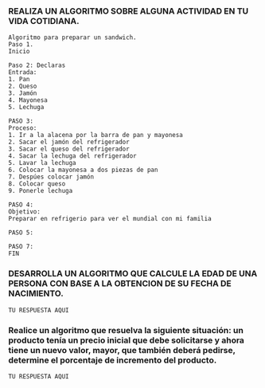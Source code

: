 ### REALIZA UN ALGORITMO SOBRE ALGUNA ACTIVIDAD EN TU VIDA COTIDIANA.

    Algoritmo para preparar un sandwich.
    Paso 1.
    Inicio
    
    Paso 2: Declaras
    Entrada:
    1. Pan
    2. Queso
    3. Jamón
    4. Mayonesa
    5. Lechuga
    
    PASO 3:
    Proceso:
    1. Ir a la alacena por la barra de pan y mayonesa
    2. Sacar el jamón del refrigerador
    3. Sacar el queso del refrigerador
    4. Sacar la lechuga del refrigerador
    5. Lavar la lechuga
    6. Colocar la mayonesa a dos piezas de pan
    7. Despúes colocar jamón
    8. Colocar queso
    9. Ponerle lechuga
    
    PASO 4:
    Objetivo:
    Preparar en refrigerio para ver el mundial con mi familia
    
    PASO 5:
    
    PASO 7:
    FIN
    
    
    
    



### DESARROLLA UN ALGORITMO QUE CALCULE LA EDAD DE UNA PERSONA CON BASE A LA OBTENCION DE SU FECHA DE NACIMIENTO.

    TU RESPUESTA AQUI




###  Realice un algoritmo que resuelva la siguiente situación: un producto tenía un precio inicial que debe solicitarse y ahora tiene un nuevo valor, mayor, que también deberá pedirse, determine el porcentaje de incremento del producto. 

    TU RESPUESTA AQUI
